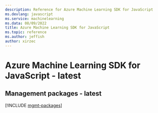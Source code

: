 ```yaml
---
description: Reference for Azure Machine Learning SDK for JavaScript
ms.devlang: javascript
ms.service: machinelearning
ms.data: 08/09/2022
title: Azure Machine Learning SDK for JavaScript
ms.topic: reference
ms.author: jeffish
author: xirzec
---
```

# Azure Machine Learning SDK for JavaScript - latest

## Management packages - latest
[!INCLUDE [mgmt-packages](machine-learning-mgmt-index.md)]